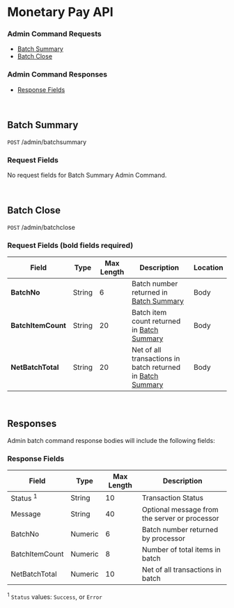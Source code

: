 # Monetary Pay API

### Admin Command Requests
* [Batch Summary](#batch-summary)
* [Batch Close](#batch-close)

### Admin Command Responses
* [Response Fields](#response-fields)

<br />

## Batch Summary

`POST` /admin/batchsummary

### Request Fields

No request fields for Batch Summary Admin Command.

<br />

## Batch Close

`POST` /admin/batchclose

### Request Fields (**bold** fields required)
| Field                         | Type    | Max Length  | Description                   | Location |
|-------------------------------|---------|-----|--------------------------------|------|
| **BatchNo**                   | String  | 6  | Batch number returned in [Batch Summary](#batch-summary)      | Body |
| **BatchItemCount**            | String  | 20  | Batch item count returned in [Batch Summary](#batch-summary) | Body |
| **NetBatchTotal**             | String  | 20  | Net of all transactions in batch returned in [Batch Summary](#batch-summary) | Body |

<br />

## Responses

Admin batch command response bodies will include the following fields:

### Response Fields
| Field         | Type    | Max Length  | Description                   |
|---------------|---------|-----|---------------------------------------|
| Status <sup>1</sup>  | String  | 10  | Transaction Status             |
| Message       | String  | 40  | Optional message from the server or processor |
| BatchNo       | Numeric | 6   | Batch number returned by processor    |
| BatchItemCount| Numeric | 8   | Number of total items in batch        |
| NetBatchTotal | Numeric | 10  | Net of all transactions in batch      |

<sup>1</sup> `Status` values: `Success`, or `Error`<br />
